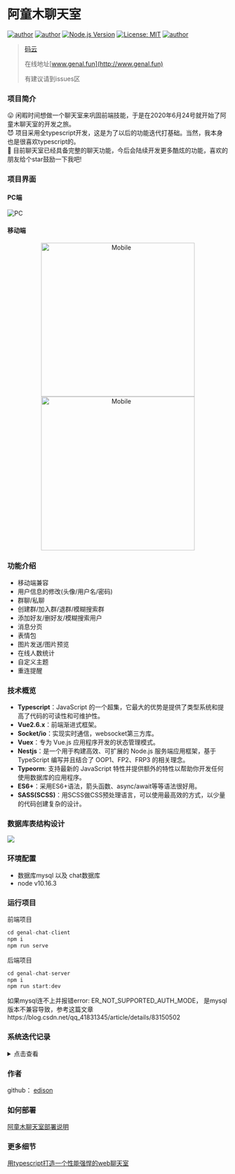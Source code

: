 # 阿童木聊天室
[![author](https://img.shields.io/badge/author-genaller-blue.svg)](https://github.com/genaller)
[![author](https://img.shields.io/github/languages/top/genaller/genal-chat)](https://github.com/genaller/genal-chat)
[![Node.js Version](https://img.shields.io/badge/node.js-10.16.3-blue.svg)](http://nodejs.org/download)
[![License: MIT](https://img.shields.io/badge/License-MIT-blue.svg)](https://github.com/genaller/genal-chat/blob/master/LICENSE)
[![author](https://img.shields.io/github/stars/genaller/genal-chat?style=social)](https://github.com/genaller/genal-chat)

> [码云](https://gitee.com/edison_dec/genal-chat)<br>
>
> 在线地址[www.genal.fun](http://www.genal.fun)<br>
>
> 有建议请到issues区

### 项目简介
  😛 闲暇时间想做一个聊天室来巩固前端技能，于是在2020年6月24号就开始了阿童木聊天室的开发之旅。<br>
  😈 项目采用全typescript开发，这是为了以后的功能迭代打基础。当然，我本身也是很喜欢typescript的。<br>
  🧐 目前聊天室已经具备完整的聊天功能，今后会陆续开发更多酷炫的功能，喜欢的朋友给个star鼓励一下我吧!<br>

### 项目界面
#### PC端
<img src="./assets/v6_pc.png" alt="PC" style="max-width:800px" />

#### 移动端
<p align="center">
  <img src="./assets/v6_m1.png" alt="Mobile" width="350"/><img src="./assets/v6_m2.png" alt="Mobile" width="350"  hspace="50"/>
</p>

### 功能介绍
- 移动端兼容
- 用户信息的修改(头像/用户名/密码)
- 群聊/私聊
- 创建群/加入群/退群/模糊搜索群
- 添加好友/删好友/模糊搜索用户
- 消息分页
- 表情包
- 图片发送/图片预览
- 在线人数统计
- 自定义主题
- 重连提醒


### 技术概览
- **Typescript**：JavaScript 的一个超集，它最大的优势是提供了类型系统和提高了代码的可读性和可维护性。
- **Vue2.6.x**：前端渐进式框架。
- **Socket/io**：实现实时通信，websocket第三方库。
- **Vuex**：专为 Vue.js 应用程序开发的状态管理模式。
- **Nestjs**：是一个用于构建高效、可扩展的 Node.js 服务端应用框架，基于 TypeScript 编写并且结合了 OOP1、FP2、FRP3 的相关理念。
- **Typeorm**: 支持最新的 JavaScript 特性并提供额外的特性以帮助你开发任何使用数据库的应用程序。
- **ES6+**：采用ES6+语法，箭头函数、async/await等等语法很好用。
- **SASS(SCSS)**：用SCSS做CSS预处理语言，可以使用最高效的方式，以少量的代码创建复杂的设计。

### 数据库表结构设计
![](./assets/database.png)

### 环境配置
- 数据库mysql 以及 chat数据库
- node v10.16.3

### 运行项目
前端项目
```js
cd genal-chat-client 
npm i
npm run serve
```
后端项目
```js
cd genal-chat-server
npm i
npm run start:dev
```
如果mysql连不上并报错error: ER_NOT_SUPPORTED_AUTH_MODE， 是mysql版本不兼容导致，参考这篇文章https://blog.csdn.net/qq_41831345/article/details/83150502

### 系统迭代记录
<details>
<summary>点击查看</summary>

### v1.0.0
##### 功能
- 新增用户
- 新增群
- 群聊
##### v1.0.0界面
![](./assets/1.png)

### v2.0.0
##### 功能
- 群聊/私聊
- 创建群/加入群聊/模糊搜索群
- 添加好友/模糊搜索好友
- 更改用户名/头像上传
- 表情包
- 消息分页
##### v2.0.0界面
![](./assets/2.png)

### v3.0.0
##### 功能
- 群聊/私聊
- 创建群/加入群聊/模糊搜索群
- 添加好友/模糊搜索好友
- 图片上传/粘贴发送图片/图片预览
- 更改用户名/头像上传
- 表情包
- 消息分页
##### v3.0.0界面
同v2.0.0

### v4.0.0
##### 功能
- 群聊/私聊
- 创建群/加入群聊/模糊搜索群
- 添加好友/模糊搜索好友
- 图片上传/粘贴发送图片/图片预览
- 更改用户名/头像上传
- 表情包
- 消息分页
- 移动端兼容
##### v4.0.0界面
同v2.0.0

### v5.0.0
##### 功能
- 群聊/私聊
- 创建群/加入群聊/退群/模糊搜索群
- 添加好友/删好友/模糊搜索好友
- 图片上传/粘贴发送图片/图片预览
- 更改用户名/头像上传
- 表情包
- 消息分页
- 移动端兼容
- 在线人数统计
- 重连提醒
##### v5.0.0界面
![](./assets/v5_pc.png)

### v6.0.0
##### 功能
- 移动端兼容
- 用户信息的修改(头像/用户名/密码)
- 群聊/私聊
- 创建群/加入群/退群/模糊搜索群
- 添加好友/删好友/模糊搜索用户
- 消息分页
- 表情包
- 图片发送/图片预览
- 在线人数统计
- 自定义主题
- 重连提醒
##### v6.0.0界面
![](./assets/v6_pc.png)

</details>

### 作者
github： [edison](https://github.com/genaller)

### 如何部署
[阿童木聊天室部署说明](./阿童木聊天室部署说明.md)

### 更多细节
[用typescript打造一个性能强悍的web聊天室](https://github.com/genaller/strong-frontend/blob/master/learnNode/nest/%E8%81%8A%E5%A4%A9%E5%AE%A4/%E7%94%A8typescript%E6%89%93%E9%80%A0%E4%B8%80%E4%B8%AA%E6%80%A7%E8%83%BD%E5%BC%BA%E6%82%8D%E7%9A%84web%E8%81%8A%E5%A4%A9%E5%AE%A4.md)
